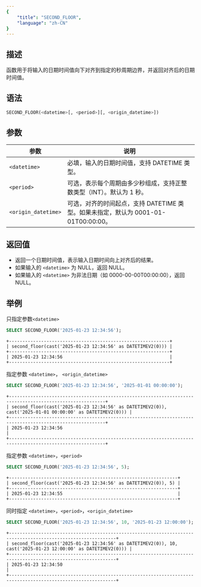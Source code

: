 ```yaml
---
{
    "title": "SECOND_FLOOR",
    "language": "zh-CN"
}
---
```


## 描述
函数用于将输入的日期时间值向下对齐到指定的秒周期边界，并返回对齐后的日期时间值。

## 语法

```sql
SECOND_FLOOR(<datetime>[, <period>][, <origin_datetime>])
```

## 参数

| 参数                  | 说明                                                       |
|---------------------|----------------------------------------------------------|
| `<datetime>`        | 必填，输入的日期时间值，支持 DATETIME 类型。                              |
| `<period>`          | 可选，表示每个周期由多少秒组成，支持正整数类型（INT）。默认为 1 秒。                    |
| `<origin_datetime>` | 可选，对齐的时间起点，支持 DATETIME 类型。如果未指定，默认为 0001-01-01T00:00:00。 |

## 返回值
- 返回一个日期时间值，表示输入日期时间向上对齐后的结果。
- 如果输入的 `<datetime>` 为 NULL，返回 NULL。
- 如果输入的 `<datetime>` 为非法日期（如 0000-00-00T00:00:00），返回 NULL。

## 举例
只指定参数`<datetime>`
```sql
SELECT SECOND_FLOOR('2025-01-23 12:34:56');
```
```text
+------------------------------------------------------------+
| second_floor(cast('2025-01-23 12:34:56' as DATETIMEV2(0))) |
+------------------------------------------------------------+
| 2025-01-23 12:34:56                                        |
+------------------------------------------------------------+
```
指定参数 `<datetime>`， `<origin_datetime>`
```sql
SELECT SECOND_FLOOR('2025-01-23 12:34:56', '2025-01-01 00:00:00');
```
```text
+----------------------------------------------------------------------------------------------------------+
| second_floor(cast('2025-01-23 12:34:56' as DATETIMEV2(0)), cast('2025-01-01 00:00:00' as DATETIMEV2(0))) |
+----------------------------------------------------------------------------------------------------------+
| 2025-01-23 12:34:56                                                                                      |
+----------------------------------------------------------------------------------------------------------+
```
指定参数 `<datetime>`，`<period>`
```sql
SELECT SECOND_FLOOR('2025-01-23 12:34:56', 5);
```
```text
+---------------------------------------------------------------+
| second_floor(cast('2025-01-23 12:34:56' as DATETIMEV2(0)), 5) |
+---------------------------------------------------------------+
| 2025-01-23 12:34:55                                           |
+---------------------------------------------------------------+
```
同时指定   `<datetime>`，`<period>`，`<origin_datetime>`
```sql
SELECT SECOND_FLOOR('2025-01-23 12:34:56', 10, '2025-01-23 12:00:00');
```
```text
+--------------------------------------------------------------------------------------------------------------+
| second_floor(cast('2025-01-23 12:34:56' as DATETIMEV2(0)), 10, cast('2025-01-23 12:00:00' as DATETIMEV2(0))) |
+--------------------------------------------------------------------------------------------------------------+
| 2025-01-23 12:34:50                                                                                          |
+--------------------------------------------------------------------------------------------------------------+
```